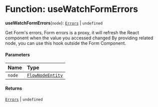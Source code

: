 # Function: useWatchFormErrors

**useWatchFormErrors**(`node`): [`Errors`](/auto-docs/editor/types/Errors.md) | `undefined`

Get Form's errors, Form errors is a proxy, it will refresh the React component when the value you accessed changed
By providing related node, you can use this hook outside the Form Component.

#### Parameters

| Name | Type |
| :------ | :------ |
| `node` | [`FlowNodeEntity`](/auto-docs/editor/classes/FlowNodeEntity-1.md) |

#### Returns

[`Errors`](/auto-docs/editor/types/Errors.md) | `undefined`
